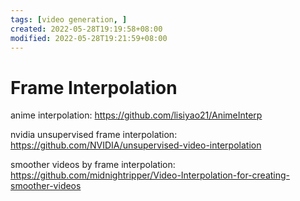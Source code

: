 ```yaml
---
tags: [video generation, ]
created: 2022-05-28T19:19:58+08:00
modified: 2022-05-28T19:21:59+08:00
---
```


# Frame Interpolation

anime interpolation:
https://github.com/lisiyao21/AnimeInterp

nvidia unsupervised frame interpolation:
https://github.com/NVIDIA/unsupervised-video-interpolation

smoother videos by frame interpolation:
https://github.com/midnightripper/Video-Interpolation-for-creating-smoother-videos
